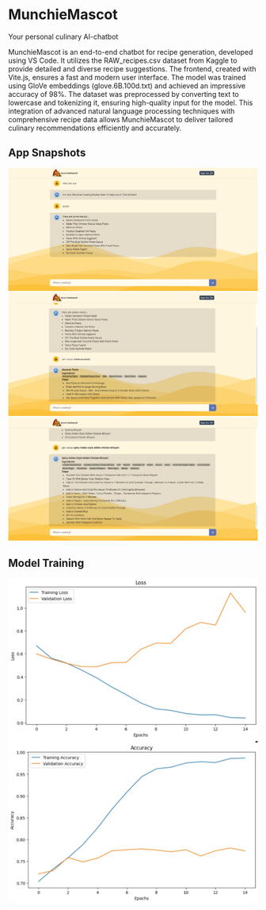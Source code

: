 # MunchieMascot
Your personal culinary AI-chatbot

MunchieMascot is an end-to-end chatbot for recipe generation, developed using VS Code. It utilizes the RAW_recipes.csv dataset from Kaggle to provide detailed and diverse recipe suggestions. The frontend, created with Vite.js, ensures a fast and modern user interface. The model was trained using GloVe embeddings (glove.6B.100d.txt) and achieved an impressive accuracy of 98%. The dataset was preprocessed by converting text to lowercase and tokenizing it, ensuring high-quality input for the model. This integration of advanced natural language processing techniques with comprehensive recipe data allows MunchieMascot to deliver tailored culinary recommendations efficiently and accurately.

## App Snapshots
![Search Recipes](images/search-prompt.jpg)
![View Recipe](images/get-recipe-prompt.jpg)
![View Recipe](images/get-recipe-prompt-2.jpg)
## Model Training
![Loss Graph](images/loss-graph.jpg)
![View Recipe](images/accuracy-graph.jpg)
